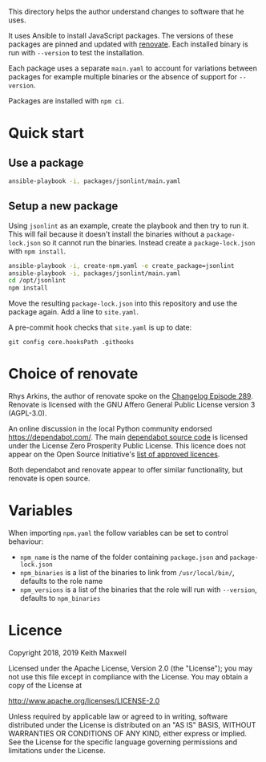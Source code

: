 [renovate]: https://github.com/renovatebot/renovate
[changelog episode 289]: https://changelog.com/podcast/289
[dependabot source code]: https://github.com/dependabot/dependabot-core
[list of approved licences]: https://opensource.org/licenses/alphabetical

This directory helps the author understand changes to software that he uses.

It uses Ansible to install JavaScript packages. The versions of these packages
are pinned and updated with [renovate]. Each installed binary is run with
`--version` to test the installation.

Each package uses a separate `main.yaml` to account for variations between
packages for example multiple binaries or the absence of support for
`--version`.

Packages are installed with `npm ci`.

# Quick start

## Use a package

```sh
ansible-playbook -i, packages/jsonlint/main.yaml
```

## Setup a new package

Using `jsonlint` as an example, create the playbook and then try to run it. This
will fail because it doesn't install the binaries without a `package-lock.json`
so it cannot run the binaries. Instead create a `package-lock.json` with
`npm install`.

```sh
ansible-playbook -i, create-npm.yaml -e create_package=jsonlint
ansible-playbook -i, packages/jsonlint/main.yaml
cd /opt/jsonlint
npm install
```

Move the resulting `package-lock.json` into this repository and use the package
again. Add a line to `site.yaml`.

A pre-commit hook checks that `site.yaml` is up to date:

```
git config core.hooksPath .githooks
```

# Choice of renovate

Rhys Arkins, the author of renovate spoke on the [Changelog Episode 289].
Renovate is licensed with the GNU Affero General Public License version 3
(AGPL-3.0).

An online discussion in the local Python community endorsed
<https://dependabot.com/>. The main [dependabot source code] is licensed under
the License Zero Prosperity Public License. This licence does not appear on the
Open Source Initiative's [list of approved licences].

Both dependabot and renovate appear to offer similar functionality, but renovate
is open source.

# Variables

When importing `npm.yaml` the follow variables can be set to control behaviour:

- `npm_name` is the name of the folder containing `package.json` and
  `package-lock.json`
- `npm_binaries` is a list of the binaries to link from `/usr/local/bin/`,
  defaults to the role name
- `npm_versions` is a list of the binaries that the role will run with
  `--version`, defaults to `npm_binaries`

# Licence

Copyright 2018, 2019 Keith Maxwell

Licensed under the Apache License, Version 2.0 (the "License"); you may not use
this file except in compliance with the License. You may obtain a copy of the
License at

<http://www.apache.org/licenses/LICENSE-2.0>

Unless required by applicable law or agreed to in writing, software distributed
under the License is distributed on an "AS IS" BASIS, WITHOUT WARRANTIES OR
CONDITIONS OF ANY KIND, either express or implied. See the License for the
specific language governing permissions and limitations under the License.
